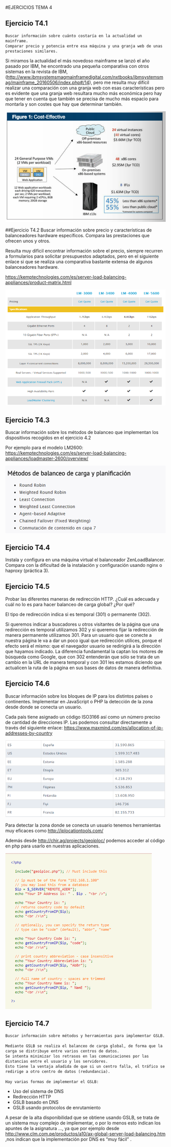 #EJERCICIOS TEMA 4


##	Ejercicio T4.1
    Buscar información sobre cuánto costaría en la actualidad un mainframe. 
    Comparar precio y potencia entre esa máquina y una granja web de unas prestaciones similares.

Si miramos la actualidad el más novedoso mainframe se lanzó el año pasado por IBM, he encontrado una pequeña 
comparativa con otros sistemas en la revista de IBM, 
(http://www.ibmsystemsmagmainframedigital.com/nxtbooks/ibmsystemsmag/mainframe_20160506/index.php#/14),
pero me resulta muy difícil realizar una comparación con una granja web con esas características pero es
evidente que una granja web resultara mucho más económica pero hay que tener en cuenta que también se precisa
de mucho más espacio para montarla y son costes que hay que determinar también.

![imagen](https://github.com/NiKaJim/SWAP/blob/ddc6480b98b05413febc1073e41ba554d7ded4a4/imagenes/ejerciciostema4/1.png)


##Ejercicio T4.2
Buscar información sobre precio y características de balanceadores hardware específicos.
Compara las prestaciones que ofrecen unos y otros.

Resulta muy difícil encontrar información sobre el precio, siempre recurren a formularios para solicitar presupuestos adaptados,
pero en el siguiente enlace si que se realiza una comparativa bastante extensa de algunos  balanceadores hardware.


https://kemptechnologies.com/es/server-load-balancing-appliances/product-matrix.html

![imagen](https://github.com/NiKaJim/SWAP/blob/ddc6480b98b05413febc1073e41ba554d7ded4a4/imagenes/ejerciciostema4/2.png)
 



##	Ejercicio T4.3
Buscar información sobre los métodos de balanceo que implementan los dispositivos recogidos en el ejercicio 4.2

Por ejemplo para el modelo LM2600:
https://kemptechnologies.com/es/server-load-balancing-appliances/loadmaster-2600/overview/

![imagen](https://github.com/NiKaJim/SWAP/blob/ddc6480b98b05413febc1073e41ba554d7ded4a4/imagenes/ejerciciostema4/3.png)
 

##	Ejercicio T4.4
Instala y configura en una máquina virtual el balanceador ZenLoadBalancer. 
Compara con la dificultad de la instalación y configuración usando nginx o haproxy (práctica 3).



## Ejercicio T4.5
 Probar las diferentes maneras de redirección HTTP. 
¿Cuál es adecuada y cuál no lo es para hacer balanceo de carga global? ¿Por qué?

El tipo de redirección indica si es temporal (301) o permanente (302).

Si queremos indicar a buscadores u otros visitantes de la página que una redirección es temporal utilizamos 302 y si queremos fijar la redirección de manera permanente utilizamos 301.
Para un usuario que se conecte a nuestra página le va a dar un poco igual que redirección utilices, porque el efecto será el mismo: que el navegador usuario se redirigirá a la dirección que hayamos indicado. 
La diferencia fundamental la captan los motores de búsqueda como Google, que con 302 entenderán que sólo se trata de un cambio en la URL de manera temporal y con 301 les estamos diciendo que actualicen la ruta de la página en sus bases de datos de manera definitiva.


## Ejercicio T4.6
   Buscar información sobre los bloques de IP para los distintos países o continentes.
   Implementar en JavaScript o PHP la detección de la zona desde donde se conecta un usuario.

Cada país tiene asignado un código ISO3166 así como un número preciso de cantidad de direcciones IP. 
Las podemos consultar directamente a través del siguiente enlace:
https://www.maxmind.com/es/allocation-of-ip-addresses-by-country

![imagen](https://github.com/NiKaJim/SWAP/blob/ddc6480b98b05413febc1073e41ba554d7ded4a4/imagenes/ejerciciostema4/4.png)

 

Para detectar la zona donde se conecta un usuario tenemos herramientas muy eficaces como http://iplocationtools.com/

Además desde http://chir.ag/projects/geoiploc/ podemos acceder al código en php para usarlo en nuestras aplicaciones.

![imagen](https://github.com/NiKaJim/SWAP/blob/ddc6480b98b05413febc1073e41ba554d7ded4a4/imagenes/ejerciciostema4/5.png)

 


##	Ejercicio T4.7
    Buscar información sobre métodos y herramientas para implementar GSLB.

    Mediante GSLB se realiza el balanceo de carga global, de forma que la carga se distribuye entre varios centros de datos.
    Se intenta minimizar los retrasos en las comunicaciones por las distancias entre el usuario y los servidores.
    Esto tiene la ventaja añadida de que si un centro falla, el tráfico se redirige a otro centro de datos (redundancia). 

    Hay varias formas de implementar el GSLB:

   - Uso del sistema de DNS
   - Redirección HTTP
   - GSLB basado en DNS
   - GSLB usando protocolos de enrutamiento

  A pesar de la alta disponibilidad que se obtiene usando GSLB, se trata de un sistema muy complejo de implementar,
  o por lo menos esto indican los apuntes de la asignatura …, ya que por ejemplo desde
  http://www.clm.com.pe/productos/a10/ax-global-server-load-balancing.htm ,nos indican que la implementación por DNS es “muy fácil” .

